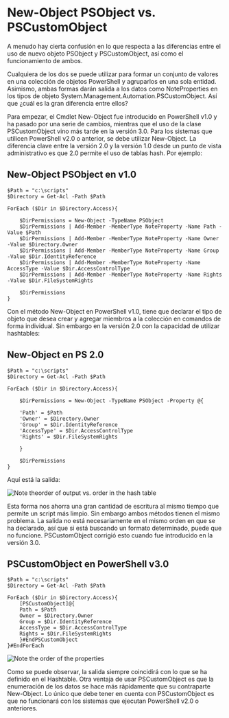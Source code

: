# New-Object PSObject vs. PSCustomObject
A menudo hay cierta confusión en lo que respecta a las diferencias entre el uso de nuevo objeto PSObject y PSCustomObject, así como el funcionamiento de ambos.

Cualquiera de los dos se puede utilizar para formar un conjunto de valores en una colección de objetos PowerShell y agruparlos en una sola entidad. Asimismo, ambas formas darán salida a los datos como NoteProperties en los tipos de objeto System.Management.Automation.PSCustomObject. Así que ¿cuál es la gran diferencia entre ellos?

Para empezar, el Cmdlet New-Object fue introducido en PowerShell v1.0 y ha pasado por una serie de cambios, mientras que el uso de la clase PSCustomObject vino más tarde en la versión 3.0. Para los sistemas que utilicen PowerShell v2.0 o anterior, se debe utilizar New-Object. La diferencia clave entre la versión 2.0 y la versión 1.0 desde un punto de vista administrativo es que 2.0 permite el uso de tablas hash. Por ejemplo:

## New-Object PSObject en v1.0

```
$Path = "c:\scripts"
$Directory = Get-Acl -Path $Path

ForEach ($Dir in $Directory.Access){

    $DirPermissions = New-Object -TypeName PSObject
    $DirPermissions | Add-Member -MemberType NoteProperty -Name Path -Value $Path
    $DirPermissions | Add-Member -MemberType NoteProperty -Name Owner -Value $Directory.Owner
    $DirPermissions | Add-Member -MemberType NoteProperty -Name Group -Value $Dir.IdentityReference
    $DirPermissions | Add-Member -MemberType NoteProperty -Name AccessType -Value $Dir.AccessControlType
    $DirPermissions | Add-Member -MemberType NoteProperty -Name Rights -Value $Dir.FileSystemRights

    $DirPermissions
}
```

Con el método New-Object en PowerShell v1.0, tiene que declarar el tipo de objeto que desea crear y agregar miembros a la colección en comandos de forma individual. Sin embargo en la versión 2.0 con la capacidad de utilizar hashtables:

## New-Object en PS 2.0

```
$Path = "c:\scripts"
$Directory = Get-Acl -Path $Path

ForEach ($Dir in $Directory.Access){

    $DirPermissions = New-Object -TypeName PSObject -Property @{

    'Path' = $Path
    'Owner' = $Directory.Owner
    'Group' = $Dir.IdentityReference
    'AccessType' = $Dir.AccessControlType
    'Rights' = $Dir.FileSystemRights

    }

    $DirPermissions
}
```

Aquí está la salida:

![Note theorder of output vs. order in the hash table](images/PSObject1.jpg)

Esta forma nos ahorra una gran cantidad de escritura al mismo tiempo que permite un script más limpio. Sin embargo ambos métodos tienen el mismo problema. La salida no está necesariamente en el mismo orden en que se ha declarado, así que si está buscando un formato determinado, puede que no funcione. PSCustomObject corrigió esto cuando fue introducido en la versión 3.0.

## PSCustomObject en PowerShell v3.0
```
$Path = "c:\scripts"
$Directory = Get-Acl -Path $Path

ForEach ($Dir in $Directory.Access){
    [PSCustomObject]@{
    Path = $Path
    Owner = $Directory.Owner
    Group = $Dir.IdentityReference
    AccessType = $Dir.AccessControlType
    Rights = $Dir.FileSystemRights
    }#EndPSCustomObject
}#EndForEach
```

![Note the order of the properties](images/PSObject2.jpg)

Como se puede observar, la salida siempre coincidirá con lo que se ha definido en el Hashtable. Otra ventaja de usar PSCustomObject es que la enumeración de los datos se hace más rápidamente que su contraparte New-Object. Lo único que debe tener en cuenta con PSCustomObject es que no funcionará con los sistemas que ejecutan PowerShell  v2.0 o anteriores.





